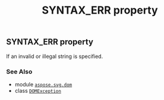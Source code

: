 ﻿---
title: SYNTAX_ERR property
second_title: Aspose.SVG for Python via .NET API References
description: 
type: docs
weight: 230
url: /python-net/aspose.svg.dom/domexception/syntax_err/
is_root: false
---

## SYNTAX_ERR property


If an invalid or illegal string is specified.

### See Also
* module [`aspose.svg.dom`](../../)
* class [`DOMException`](/svg/python-net/aspose.svg.dom/domexception)
